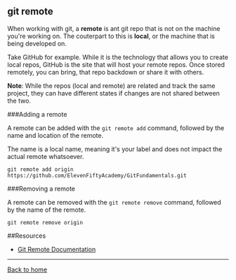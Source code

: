 ## git remote

When working with git, a **remote** is ant git repo that is not on the machine you're working on. The couterpart to this is **local**, or the machine that is being developed on.

Take GitHub for example. While it is the technology that allows you to create local repos, GitHub is the site that will host your remote repos. Once stored remotely, you can bring, that repo backdown or share it with others.

**Note**: While the repos (local and remote) are related and track the same project, they can have different states if changes are not shared between the two.

###Adding a remote

A remote can be added with the `git remote add` command, followed by the name and location of the remote.

The name is a local name, meaning it's your label and does not impact the actual remote whatsoever.

```
git remote add origin https://github.com/ElevenFiftyAcademy/GitFundamentals.git
```

###Removing a remote

A remote can be removed with the `git remote remove` command, followed by the name of the remote. 

```
git remote remove origin
```
##Resources

- [Git Remote Documentation](https://git-scm.com/docs/git-remote)

---

[Back to home](../README.md)